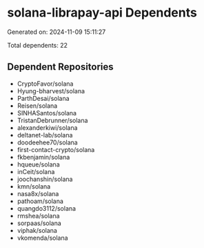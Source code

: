 # solana-librapay-api Dependents

Generated on: 2024-11-09 15:11:27

Total dependents: 22

## Dependent Repositories

- CryptoFavor/solana
- Hyung-bharvest/solana
- ParthDesai/solana
- Reisen/solana
- SINHASantos/solana
- TristanDebrunner/solana
- alexanderkiwi/solana
- deltanet-lab/solana
- doodeehee70/solana
- first-contact-crypto/solana
- fkbenjamin/solana
- hqueue/solana
- inCeit/solana
- joochanshin/solana
- kmn/solana
- nasa8x/solana
- pathoam/solana
- quangdo3112/solana
- rmshea/solana
- sorpaas/solana
- viphak/solana
- vkomenda/solana
